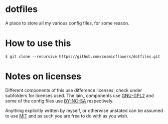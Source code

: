 # dotfiles

A place to store all my various config files, for some reason.


How to use this
===============

	$ git clone --recursive https://github.com/cosmicflowers/dotfiles.git


Notes on licenses
=================

Different components of this use difference licenses; check under subfolders for licenses used. The lain_ components use [GNU-GPL2](http://www.gnu.org/licenses/gpl-2.0.html) and some of the config files use [BY-NC-SA](http://creativecommons.org/licenses/by-nc-sa/4.0) respectively.

Anything explicitly written by myself, or otherwise unstated can be assumed to use [MIT](https://github.com/cosmicflowers/dotfiles/blob/master/LICENSE.md) and as such you are free to do with as you wish.

